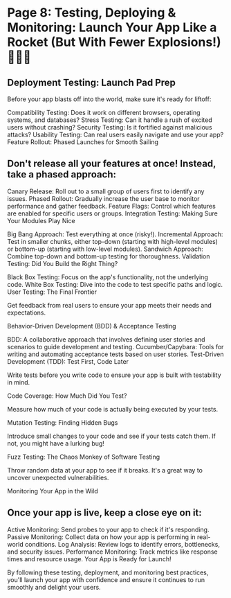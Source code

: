 # Page 8: Testing, Deploying & Monitoring: Launch Your App Like a Rocket (But With Fewer Explosions!) 🚀🚀🚀

## Deployment Testing: Launch Pad Prep

Before your app blasts off into the world, make sure it's ready for liftoff:

Compatibility Testing: Does it work on different browsers, operating systems, and databases?
Stress Testing: Can it handle a rush of excited users without crashing?
Security Testing: Is it fortified against malicious attacks?
Usability Testing: Can real users easily navigate and use your app?
Feature Rollout: Phased Launches for Smooth Sailing

## Don't release all your features at once! Instead, take a phased approach:

Canary Release: Roll out to a small group of users first to identify any issues.
Phased Rollout: Gradually increase the user base to monitor performance and gather feedback.
Feature Flags: Control which features are enabled for specific users or groups.
Integration Testing:  Making Sure Your Modules Play Nice

Big Bang Approach: Test everything at once (risky!).
Incremental Approach: Test in smaller chunks, either top-down (starting with high-level modules) or bottom-up (starting with low-level modules).
Sandwich Approach: Combine top-down and bottom-up testing for thoroughness.
Validation Testing: Did You Build the Right Thing?

Black Box Testing: Focus on the app's functionality, not the underlying code.
White Box Testing: Dive into the code to test specific paths and logic.
User Testing: The Final Frontier

Get feedback from real users to ensure your app meets their needs and expectations.

Behavior-Driven Development (BDD) & Acceptance Testing

BDD: A collaborative approach that involves defining user stories and scenarios to guide development and testing.
Cucumber/Capybara: Tools for writing and automating acceptance tests based on user stories.
Test-Driven Development (TDD): Test First, Code Later

Write tests before you write code to ensure your app is built with testability in mind.

Code Coverage: How Much Did You Test?

Measure how much of your code is actually being executed by your tests.

Mutation Testing:  Finding Hidden Bugs

Introduce small changes to your code and see if your tests catch them.  If not, you might have a lurking bug!

Fuzz Testing: The Chaos Monkey of Software Testing

Throw random data at your app to see if it breaks. It's a great way to uncover unexpected vulnerabilities.

Monitoring Your App in the Wild

## Once your app is live, keep a close eye on it:

Active Monitoring: Send probes to your app to check if it's responding.
Passive Monitoring: Collect data on how your app is performing in real-world conditions.
Log Analysis: Review logs to identify errors, bottlenecks, and security issues.
Performance Monitoring: Track metrics like response times and resource usage.
Your App is Ready for Launch!

By following these testing, deployment, and monitoring best practices, you'll launch your app with confidence and ensure it continues to run smoothly and delight your users.
